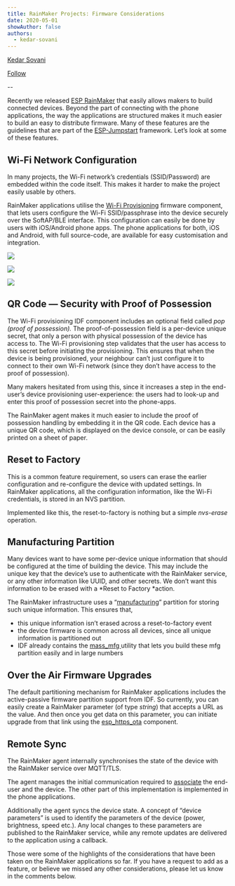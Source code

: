 ```yaml
---
title: RainMaker Projects: Firmware Considerations
date: 2020-05-01
showAuthor: false
authors: 
  - kedar-sovani
---
```

[Kedar Sovani](https://kedars.medium.com/?source=post_page-----e50ee6d9271e--------------------------------)

[Follow](https://medium.com/m/signin?actionUrl=https%3A%2F%2Fmedium.com%2F_%2Fsubscribe%2Fuser%2F1d2175c72923&operation=register&redirect=https%3A%2F%2Fblog.espressif.com%2Frainmaker-projects-firmware-considerations-e50ee6d9271e&user=Kedar+Sovani&userId=1d2175c72923&source=post_page-1d2175c72923----e50ee6d9271e---------------------post_header-----------)

--

Recently we released [ESP RainMaker](https://rainmaker.espressif.com) that easily allows makers to build connected devices. Beyond the part of connecting with the phone applications, the way the applications are structured makes it much easier to build an easy to distribute firmware. Many of these features are the guidelines that are part of the [ESP-Jumpstart](https://docs.espressif.com/projects/esp-jumpstart/en/latest/) framework. Let’s look at some of these features.

## Wi-Fi Network Configuration

In many projects, the Wi-Fi network’s credentials (SSID/Password) are embedded within the code itself. This makes it harder to make the project easily usable by others.

RainMaker applications utilise the [Wi-Fi Provisioning](https://docs.espressif.com/projects/esp-idf/en/latest/esp32/api-reference/provisioning/provisioning.html) firmware component, that lets users configure the Wi-Fi SSID/passphrase into the device securely over the SoftAP/BLE interface. This configuration can easily be done by users with iOS/Android phone apps. The phone applications for both, iOS and Android, with full source-code, are available for easy customisation and integration.

![](https://miro.medium.com/v2/resize:fit:640/format:webp/1*OoDnXq8KXEO8OmemRgQXdQ.jpeg)

![](https://miro.medium.com/v2/resize:fit:640/format:webp/1*BuwloX8TKh8FXuhZEY_P0w.jpeg)

![](https://miro.medium.com/v2/resize:fit:640/format:webp/1*4iX4fcXYDYaNZGzI2I_2og.jpeg)

## QR Code — Security with Proof of Possession

The Wi-Fi provisioning IDF component includes an optional field called *pop (proof of possession).* The proof-of-possession field is a per-device unique secret, that only a person with physical possession of the device has access to. The Wi-Fi provisioning step validates that the user has access to this secret before initiating the provisioning. This ensures that when the device is being provisioned, your neighbour can’t just configure it to connect to their own Wi-Fi network (since they don’t have access to the proof of possession).

Many makers hesitated from using this, since it increases a step in the end-user’s device provisioning user-experience: the users had to look-up and enter this proof of possession secret into the phone-apps.

The RainMaker agent makes it much easier to include the proof of possession handling by embedding it in the QR code. Each device has a unique QR code, which is displayed on the device console, or can be easily printed on a sheet of paper.

## Reset to Factory

This is a common feature requirement, so users can erase the earlier configuration and re-configure the device with updated settings. In RainMaker applications, all the configuration information, like the Wi-Fi credentials, is stored in an NVS partition.

Implemented like this, the reset-to-factory is nothing but a simple *nvs-erase* operation.

## Manufacturing Partition

Many devices want to have some per-device unique information that should be configured at the time of building the device. This may include the unique key that the device’s use to authenticate with the RainMaker service, or any other information like UUID, and other secrets. We don’t want this information to be erased with a *Reset to Factory *action.

The RainMaker infrastructure uses a “[manufacturing](https://medium.com/the-esp-journal/building-products-creating-unique-factory-data-images-3f642832a7a3)” partition for storing such unique information. This ensures that,

- this unique information isn’t erased across a reset-to-factory event
- the device firmware is common across all devices, since all unique information is partitioned out
- IDF already contains the [mass_mfg ](https://github.com/espressif/esp-idf/tree/master/tools/mass_mfg)utility that lets you build these mfg partition easily and in large numbers

## Over the Air Firmware Upgrades

The default partitioning mechanism for RainMaker applications includes the active-passive firmware partition support from IDF. So currently, you can easily create a RainMaker parameter (of type *string*) that accepts a URL as the value. And then once you get data on this parameter, you can initiate upgrade from that link using the [esp_https_ota](https://docs.espressif.com/projects/esp-idf/en/latest/esp32/api-reference/system/esp_https_ota.html) component.

## Remote Sync

The RainMaker agent internally synchronises the state of the device with the RainMaker service over MQTT/TLS.

The agent manages the initial communication required to [associate](https://rainmaker.espressif.com/docs/user-node-mapping.html) the end-user and the device. The other part of this implementation is implemented in the phone applications.

Additionally the agent syncs the device state. A concept of “device parameters” is used to identify the parameters of the device (power, brightness, speed etc.). Any local changes to these parameters are published to the RainMaker service, while any remote updates are delivered to the application using a callback.

Those were some of the highlights of the considerations that have been taken on the RainMaker applications so far. If you have a request to add as a feature, or believe we missed any other considerations, please let us know in the comments below.
